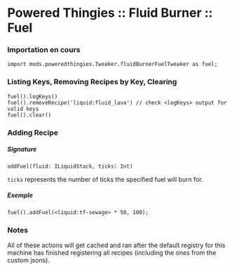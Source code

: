 # Powered Thingies :: Fluid Burner :: Fuel

### Importation en cours

```zenscript
import mods.poweredthingies.Tweaker.fluidBurnerFuelTweaker as fuel;
```

### Listing Keys, Removing Recipes by Key, Clearing

```zenscript
fuel().logKeys()
fuel().removeRecipe('liquid:fluid_lava') // check <logKeys> output for valid keys
fuel().clear()
```

### Adding Recipe

##### Signature

```zenscript
addFuel(fluid: ILiquidStack, ticks: Int)
```

`ticks` represents the number of ticks the specified fuel will burn for.

##### Exemple

```zenscript
fuel().addFuel(<liquid:tf-sewage> * 50, 100);
```

### Notes

All of these actions will get cached and ran after the default registry for this machine has finished registering all recipes (including the ones from the custom jsons).